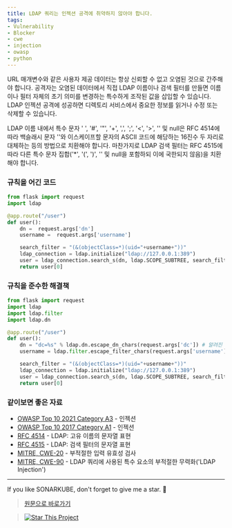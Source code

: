 ```yaml
---
title: LDAP 쿼리는 인젝션 공격에 취약하지 않아야 합니다.
tags:
- Vulnerability
- Blocker
- cwe
- injection
- owasp
- python
---
```


URL 매개변수와 같은 사용자 제공 데이터는 항상 신뢰할 수 없고 오염된 것으로 간주해야 합니다. 
공격자는 오염된 데이터에서 직접 LDAP 이름이나 검색 필터를 만들면 이름이나 필터 자체의 초기 의미를 변경하는 특수하게 조작된 값을 삽입할 수 있습니다. 
LDAP 인젝션 공격에 성공하면 디렉토리 서비스에서 중요한 정보를 읽거나 수정 또는 삭제할 수 있습니다.

LDAP 이름 내에서 특수 문자 ' ', '#', '"', '+', ',', ';', '<', '>', '\' 및 null은 RFC 4514에 따라 백슬래시 문자 '\'와 이스케이프할 문자의 ASCII 코드에 해당하는 16진수 두 자리로 대체하는 등의 방법으로 치환해야 합니다. 
마찬가지로 LDAP 검색 필터는 RFC 4515에 따라 다른 특수 문자 집합('*', '(', ')', '\' 및 null을 포함하되 이에 국한되지 않음)을 치환해야 합니다.

### 규칙을 어긴 코드

```python
from flask import request
import ldap

@app.route("/user")
def user():
    dn =  request.args['dn']
    username =  request.args['username']

    search_filter = "(&(objectClass=*)(uid="+username+"))"
    ldap_connection = ldap.initialize("ldap://127.0.0.1:389")
    user = ldap_connection.search_s(dn, ldap.SCOPE_SUBTREE, search_filter) # 규칙을 어긴 코드
    return user[0]
```



### 규칙을 준수한 해결책

```python
from flask import request
import ldap
import ldap.filter
import ldap.dn

@app.route("/user")
def user():
    dn = "dc=%s" % ldap.dn.escape_dn_chars(request.args['dc']) # 알려진 특수 문자 치환
    username = ldap.filter.escape_filter_chars(request.args['username']) # 검색 필터 특수 문자 치환

    search_filter = "(&(objectClass=*)(uid="+username+"))"
    ldap_connection = ldap.initialize("ldap://127.0.0.1:389")
    user = ldap_connection.search_s(dn, ldap.SCOPE_SUBTREE, search_filter) # 규칙을 준수한 코드
    return user[0]
```


### 같이보면 좋은 자료
- [OWASP Top 10 2021 Category A3](https://owasp.org/Top10/A03_2021-Injection/) - 인젝션
- [OWASP Top 10 2017 Category A1](https://owasp.org/www-project-top-ten/2017/A1_2017-Injection) - 인젝션
- [RFC 4514](https://www.ietf.org/rfc/rfc4514.txt) - LDAP: 고유 이름의 문자열 표현
- [RFC 4515](https://www.ietf.org/rfc/rfc4515.txt) - LDAP: 검색 필터의 문자열 표현
- [MITRE, CWE-20](https://cwe.mitre.org/data/definitions/20) - 부적절한 입력 유효성 검사
- [MITRE, CWE-90](https://cwe.mitre.org/data/definitions/90) - LDAP 쿼리에 사용된 특수 요소의 부적절한 무력화('LDAP Injection')
---


If you like SONARKUBE, don't forget to give me a star. :star2:

> [원문으로 바로가기](https://rules.sonarsource.com/python/type/Vulnerability/RSPEC-2078)

> [![Star This Project](https://img.shields.io/github/stars/kantabile/sonarkube.svg?label=Stars&style=social)](https://github.com/kantabile/sonarkube)